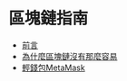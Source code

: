 # 區塊鏈指南

* [前言](README.md)
* [為什麼區塊鏈沒有那麼容易](why-blockchain-is-hard.md)
* [輕錢包MetaMask](MetaMask.md)
